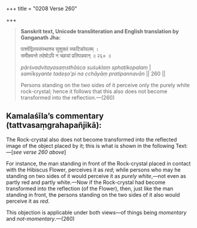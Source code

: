 +++
title = "0208 Verse 260"

+++
> **Sanskrit text, Unicode transliteration and English translation by Ganganath Jha:** 
>
> पार्श्वद्वितयसंस्थाश्च सुशुक्लं स्फटिकोपलम् ।  
> समीक्ष्यन्ते तदेषोऽपि न च्छायां प्रतिपन्नवान् ॥ २६० ॥ 
>
> *pārśvadvitayasaṃsthāśca suśuklaṃ sphaṭikopalam* \|  
> *samīkṣyante tadeṣo'pi na cchāyāṃ pratipannavān* \|\| 260 \|\| 
>
> Persons standing on the two sides of it perceive only the purely white rock-crystal; hence it follows that this also does not become transformed into the reflection.—(260)



## Kamalaśīla’s commentary (tattvasaṃgrahapañjikā):

The Rock-crystal also does not become transformed into the reflected image of the object placed by it; this is what is shown in the following Text:—[*see verse 260 above*]

For instance, the man standing in front of the Rock-crystal placed in contact with the Hibiscus Flower, perceives it as *red*; while persons who may he standing on two sides of it would perceive it as *purely white*,—not even as partly red and partly white.—Now if the Rock-crystal had become transformed into the reflection (of the Flower), then, just like the man standing in front, the persons standing on the two sides of it also would perceive it as *red*.

This objection is applicable under both views—of things being *momentary* and *not-momentary*.—(260)


